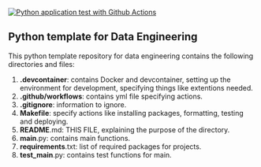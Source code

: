 [![Python application test with Github Actions](https://github.com/halfmoonliu/PyTemplateDE/actions/workflows/cicd.yml/badge.svg)](https://github.com/halfmoonliu/PyTemplateDE/actions/workflows/cicd.yml)
## Python template for Data Engineering

This python template repository for data engineering contains the following directories and files:

1. **.devcontainer**: contains Docker and devcontainer, setting up the environment for development, specifying things like extentions needed.
2. **.github/workflows**: contains yml file specifying actions.
3. **.gitignore**: information to ignore.
4. **Makefile**: specify actions like installing packages, formatting, testing and deploying.
5. **README**.md: THIS FILE, explaining the purpose of the directory.
6. **main**.py: contains main functions.
7. **requirements**.txt: list of required packages for projects.
8. **test_main**.py: contains test functions for main.
